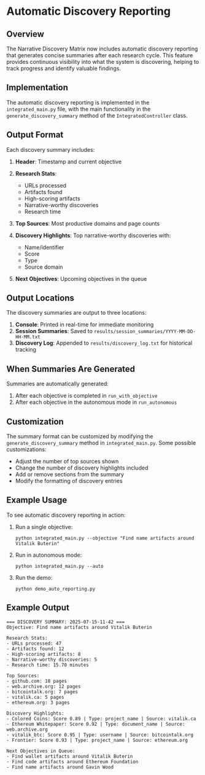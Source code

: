 # Automatic Discovery Reporting

## Overview

The Narrative Discovery Matrix now includes automatic discovery reporting that generates concise summaries after each research cycle. This feature provides continuous visibility into what the system is discovering, helping to track progress and identify valuable findings.

## Implementation

The automatic discovery reporting is implemented in the `integrated_main.py` file, with the main functionality in the `generate_discovery_summary` method of the `IntegratedController` class.

## Output Format

Each discovery summary includes:

1. **Header**: Timestamp and current objective
2. **Research Stats**:
   - URLs processed
   - Artifacts found
   - High-scoring artifacts
   - Narrative-worthy discoveries
   - Research time

3. **Top Sources**: Most productive domains and page counts

4. **Discovery Highlights**: Top narrative-worthy discoveries with:
   - Name/identifier
   - Score
   - Type
   - Source domain

5. **Next Objectives**: Upcoming objectives in the queue

## Output Locations

The discovery summaries are output to three locations:

1. **Console**: Printed in real-time for immediate monitoring
2. **Session Summaries**: Saved to `results/session_summaries/YYYY-MM-DD-HH-MM.txt`
3. **Discovery Log**: Appended to `results/discovery_log.txt` for historical tracking

## When Summaries Are Generated

Summaries are automatically generated:

1. After each objective is completed in `run_with_objective`
2. After each objective in the autonomous mode in `run_autonomous`

## Customization

The summary format can be customized by modifying the `generate_discovery_summary` method in `integrated_main.py`. Some possible customizations:

- Adjust the number of top sources shown
- Change the number of discovery highlights included
- Add or remove sections from the summary
- Modify the formatting of discovery entries

## Example Usage

To see automatic discovery reporting in action:

1. Run a single objective:
   ```
   python integrated_main.py --objective "Find name artifacts around Vitalik Buterin"
   ```

2. Run in autonomous mode:
   ```
   python integrated_main.py --auto
   ```

3. Run the demo:
   ```
   python demo_auto_reporting.py
   ```

## Example Output

```
=== DISCOVERY SUMMARY: 2025-07-15-11-42 ===
Objective: Find name artifacts around Vitalik Buterin

Research Stats:
- URLs processed: 47
- Artifacts found: 12
- High-scoring artifacts: 8
- Narrative-worthy discoveries: 5
- Research time: 15.70 minutes

Top Sources:
- github.com: 18 pages
- web.archive.org: 12 pages
- bitcointalk.org: 7 pages
- vitalik.ca: 5 pages
- ethereum.org: 3 pages

Discovery Highlights:
- Colored Coins: Score 0.89 | Type: project_name | Source: vitalik.ca
- Ethereum Whitepaper: Score 0.92 | Type: document_name | Source: web.archive.org
- vitalik_btc: Score 0.95 | Type: username | Source: bitcointalk.org
- Frontier: Score 0.93 | Type: project_name | Source: ethereum.org

Next Objectives in Queue:
- Find wallet artifacts around Vitalik Buterin
- Find code artifacts around Ethereum Foundation
- Find name artifacts around Gavin Wood
```